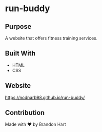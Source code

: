 # run-buddy
## Purpose
A website that offers fitness training services.

## Built With
* HTML
* CSS

## Website
https://nodnarb98.github.io/run-buddy/

## Contribution
Made with ❤️ by Brandon Hart
